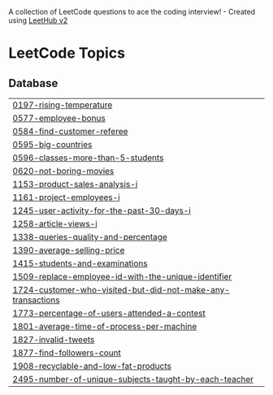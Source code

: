 A collection of LeetCode questions to ace the coding interview! - Created using [LeetHub v2](https://github.com/arunbhardwaj/LeetHub-2.0)
<!---LeetCode Topics Start-->
# LeetCode Topics
## Database
|  |
| ------- |
| [0197-rising-temperature](https://github.com/masudnh/leetcode_sql50/tree/master/0197-rising-temperature) |
| [0577-employee-bonus](https://github.com/masudnh/leetcode_sql50/tree/master/0577-employee-bonus) |
| [0584-find-customer-referee](https://github.com/masudnh/leetcode_sql50/tree/master/0584-find-customer-referee) |
| [0595-big-countries](https://github.com/masudnh/leetcode_sql50/tree/master/0595-big-countries) |
| [0596-classes-more-than-5-students](https://github.com/masudnh/leetcode_sql50/tree/master/0596-classes-more-than-5-students) |
| [0620-not-boring-movies](https://github.com/masudnh/leetcode_sql50/tree/master/0620-not-boring-movies) |
| [1153-product-sales-analysis-i](https://github.com/masudnh/leetcode_sql50/tree/master/1153-product-sales-analysis-i) |
| [1161-project-employees-i](https://github.com/masudnh/leetcode_sql50/tree/master/1161-project-employees-i) |
| [1245-user-activity-for-the-past-30-days-i](https://github.com/masudnh/leetcode_sql50/tree/master/1245-user-activity-for-the-past-30-days-i) |
| [1258-article-views-i](https://github.com/masudnh/leetcode_sql50/tree/master/1258-article-views-i) |
| [1338-queries-quality-and-percentage](https://github.com/masudnh/leetcode_sql50/tree/master/1338-queries-quality-and-percentage) |
| [1390-average-selling-price](https://github.com/masudnh/leetcode_sql50/tree/master/1390-average-selling-price) |
| [1415-students-and-examinations](https://github.com/masudnh/leetcode_sql50/tree/master/1415-students-and-examinations) |
| [1509-replace-employee-id-with-the-unique-identifier](https://github.com/masudnh/leetcode_sql50/tree/master/1509-replace-employee-id-with-the-unique-identifier) |
| [1724-customer-who-visited-but-did-not-make-any-transactions](https://github.com/masudnh/leetcode_sql50/tree/master/1724-customer-who-visited-but-did-not-make-any-transactions) |
| [1773-percentage-of-users-attended-a-contest](https://github.com/masudnh/leetcode_sql50/tree/master/1773-percentage-of-users-attended-a-contest) |
| [1801-average-time-of-process-per-machine](https://github.com/masudnh/leetcode_sql50/tree/master/1801-average-time-of-process-per-machine) |
| [1827-invalid-tweets](https://github.com/masudnh/leetcode_sql50/tree/master/1827-invalid-tweets) |
| [1877-find-followers-count](https://github.com/masudnh/leetcode_sql50/tree/master/1877-find-followers-count) |
| [1908-recyclable-and-low-fat-products](https://github.com/masudnh/leetcode_sql50/tree/master/1908-recyclable-and-low-fat-products) |
| [2495-number-of-unique-subjects-taught-by-each-teacher](https://github.com/masudnh/leetcode_sql50/tree/master/2495-number-of-unique-subjects-taught-by-each-teacher) |
<!---LeetCode Topics End-->